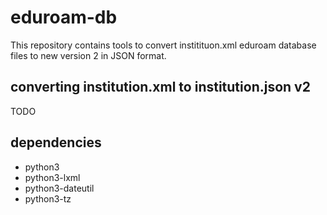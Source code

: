 # eduroam-db
This repository contains tools to convert institituon.xml eduroam database files
to new version 2 in JSON format.

## converting institution.xml to institution.json v2
TODO

## dependencies
- python3
- python3-lxml
- python3-dateutil
- python3-tz
